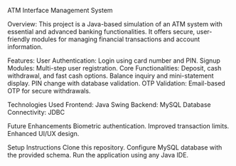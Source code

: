 ATM Interface Management System

Overview:
This project is a Java-based simulation of an ATM system with essential and advanced banking functionalities. It offers secure, user-friendly modules for managing financial transactions and account information.

Features:
User Authentication: Login using card number and PIN.
Signup Modules: Multi-step user registration.
Core Functionalities:
Deposit, cash withdrawal, and fast cash options.
Balance inquiry and mini-statement display.
PIN change with database validation.
OTP Validation: Email-based OTP for secure withdrawals.

Technologies Used
Frontend: Java Swing
Backend: MySQL
Database Connectivity: JDBC

Future Enhancements
Biometric authentication.
Improved transaction limits.
Enhanced UI/UX design.

Setup Instructions
Clone this repository.
Configure MySQL database with the provided schema.
Run the application using any Java IDE.
